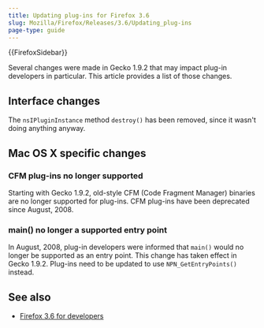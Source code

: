 ```yaml
---
title: Updating plug-ins for Firefox 3.6
slug: Mozilla/Firefox/Releases/3.6/Updating_plug-ins
page-type: guide
---
```


{{FirefoxSidebar}}

Several changes were made in Gecko 1.9.2 that may impact plug-in developers in particular. This article provides a list of those changes.

## Interface changes

The `nsIPluginInstance` method `destroy()` has been removed, since it wasn't doing anything anyway.

## Mac OS X specific changes

### CFM plug-ins no longer supported

Starting with Gecko 1.9.2, old-style CFM (Code Fragment Manager) binaries are no longer supported for plug-ins. CFM plug-ins have been deprecated since August, 2008.

### main() no longer a supported entry point

In August, 2008, plug-in developers were informed that `main()` would no longer be supported as an entry point. This change has taken effect in Gecko 1.9.2. Plug-ins need to be updated to use `NPN_GetEntryPoints()` instead.

## See also

- [Firefox 3.6 for developers](/en-US/docs/Mozilla/Firefox/Releases/3.6)
